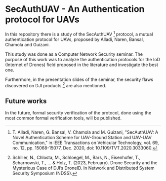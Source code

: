 # SecAuthUAV - An Authentication protocol for UAVs
In this repository there is a study of the SecAuthUAV [^fn3] protocol, a mutual authentication protocol for UAVs, proposed by Alladi, Naren, Bansal, Chamola and Guizani. 

This study was done as a Computer Network Security seminar. The purpose of this work was to analyze the authentication protocols for the IoD (Internet of Drones) field proposed in the literature and investigate the best one.

Furthermore, in the presentation slides of the seminar, the security flaws discovered on DJI products [^fn1] are also mentioned.

## Future works
In the future, formal security verification of the protocol, done using the most common formal verification tools, will be published.

[^fn3]: T. Alladi, Naren, G. Bansal, V. Chamola and M. Guizani, "SecAuthUAV: A Novel Authentication Scheme for UAV-Ground Station and UAV-UAV Communication," in IEEE Transactions on Vehicular Technology, vol. 69, no. 12, pp. 15068-15077, Dec. 2020, doi: 10.1109/TVT.2020.3033060.

[^fn1]: Schiller, N., Chlosta, M., Schloegel, M., Bars, N., Eisenhofer, T., Scharnowski, T., ... & Holz, T. (2023, February). Drone Security and the Mysterious Case of DJI’s DroneID. In Network and Distributed System Security Symposium (NDSS).
